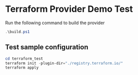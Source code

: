 # Terraform Provider Demo Test

Run the following command to build the provider

```powershell
.\build.ps1
```

## Test sample configuration


```powershell
cd terraform_test
terraform init -plugin-dir="./registry.terraform.io/"
terraform apply
```
